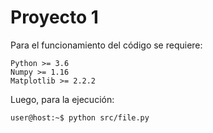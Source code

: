 # Proyecto 1

Para el funcionamiento del código se requiere:
```
Python >= 3.6
Numpy >= 1.16
Matplotlib >= 2.2.2
```
Luego, para la ejecución:
```console
user@host:~$ python src/file.py
```
